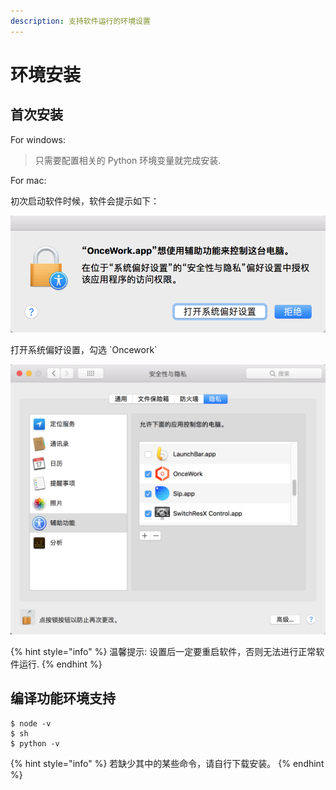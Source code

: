 ```yaml
---
description: 支持软件运行的环境设置
---
```


# 环境安装

## 首次安装

For windows:

> 只需要配置相关的 Python 环境变量就完成安装.

For mac:

初次启动软件时候，软件会提示如下：

![](.gitbook/assets/yin-si-an-zhuang.png)

打开系统偏好设置，勾选 \`Oncework\`

![](.gitbook/assets/yin-si-an-zhuang-2.png)

{% hint style="info" %}
温馨提示: 设置后一定要重启软件，否则无法进行正常软件运行.
{% endhint %}

## 编译功能环境支持

```text
$ node -v
$ sh
$ python -v
```

{% hint style="info" %}
若缺少其中的某些命令，请自行下载安装。
{% endhint %}

